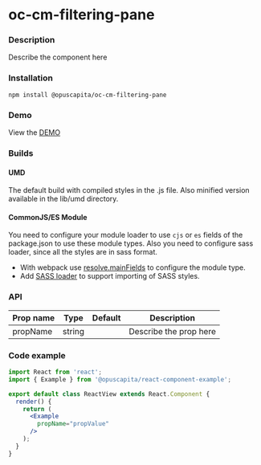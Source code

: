 # oc-cm-filtering-pane

### Description
Describe the component here

### Installation
```
npm install @opuscapita/oc-cm-filtering-pane
```

### Demo
View the [DEMO](https://opuscapita.github.io/oc-cm-filtering-pane)

### Builds
#### UMD
The default build with compiled styles in the .js file. Also minified version available in the lib/umd directory.
#### CommonJS/ES Module
You need to configure your module loader to use `cjs` or `es` fields of the package.json to use these module types.
Also you need to configure sass loader, since all the styles are in sass format.
* With webpack use [resolve.mainFields](https://webpack.js.org/configuration/resolve/#resolve-mainfields) to configure the module type.
* Add [SASS loader](https://github.com/webpack-contrib/sass-loader) to support importing of SASS styles.

### API
| Prop name                | Type             | Default                                  | Description                              |
| ------------------------ | ---------------- | ---------------------------------------- | ---------------------------------------- |
| propName                 | string           |                                          | Describe the prop here                   |

### Code example
```jsx
import React from 'react';
import { Example } from '@opuscapita/react-component-example';

export default class ReactView extends React.Component {
  render() {
    return (
      <Example
        propName="propValue"
      />
    );
  }
}
```
